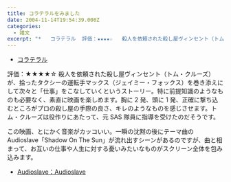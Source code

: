 ```yaml
---
title: コラテラルをみました
date: 2004-11-14T19:54:39.000Z
categories:
  - 雑文
excerpt: "*   コラテラル  評価：★★★★☆   殺人を依頼された殺し屋ヴィンセント（トム・クルーズ）が、拾ったタクシーの運転手マックス（ジェイミー・フォックス）を巻き添えにして次々と「仕事」をこなしていくというストーリー。特に前提知識のようなものも必要なく、素直に映画を楽しめます。胸に2発、頭に1発、正確に撃ち込むところがプロの殺し屋の手際の良さ、キレのようなものを感じさせます。トム・クルーズは役作りにあたって、元SAS隊員に指導を受けたのだそうです。"
---
```


- [コラテラル](http://www.collateral.jp/)

評価：★★★★☆
殺人を依頼された殺し屋ヴィンセント（トム・クルーズ）が、拾ったタクシーの運転手マックス（ジェイミー・フォックス）を巻き添えにして次々と「仕事」をこなしていくというストーリー。特に前提知識のようなものも必要なく、素直に映画を楽しめます。胸に 2 発、頭に 1 発、正確に撃ち込むところがプロの殺し屋の手際の良さ、キレのようなものを感じさせます。トム・クルーズは役作りにあたって、元 SAS 隊員に指導を受けたのだそうです。

この映画、とにかく音楽がカッコいい。一瞬の沈黙の後にテーマ曲の Audioslave「Shadow On The Sun」が流れ出すシーンがあるのですが、曲と相まって、お互いの仕事や人生に対する憂いみたいなものがスクリーン全体を包み込みます。

- [Audioslave：Audioslave](http://www.amazon.co.jp/exec/obidos/ASIN/B00006RU5B/ref=nosim/yutakayamaguc-22)
